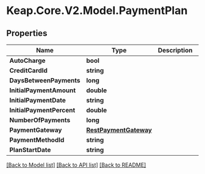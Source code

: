 # Keap.Core.V2.Model.PaymentPlan

## Properties

Name | Type | Description | Notes
------------ | ------------- | ------------- | -------------
**AutoCharge** | **bool** |  | [optional] 
**CreditCardId** | **string** |  | [optional] 
**DaysBetweenPayments** | **long** |  | 
**InitialPaymentAmount** | **double** |  | [optional] 
**InitialPaymentDate** | **string** |  | [optional] 
**InitialPaymentPercent** | **double** |  | [optional] 
**NumberOfPayments** | **long** |  | 
**PaymentGateway** | [**RestPaymentGateway**](RestPaymentGateway.md) |  | [optional] 
**PaymentMethodId** | **string** |  | [optional] 
**PlanStartDate** | **string** |  | 

[[Back to Model list]](../README.md#documentation-for-models) [[Back to API list]](../README.md#documentation-for-api-endpoints) [[Back to README]](../README.md)

